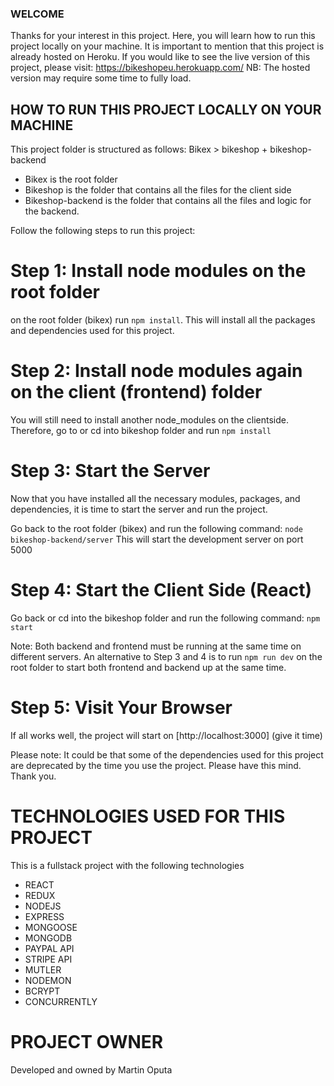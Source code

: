 ###  WELCOME
Thanks for your interest in this project. Here, you will learn how to run this project locally on your machine. 
It is important to mention that this project is already hosted on Heroku. 
If you would like to see the live version of this project, please visit: https://bikeshopeu.herokuapp.com/
NB: The hosted version may require some time to fully load.



## HOW TO RUN THIS PROJECT LOCALLY ON YOUR MACHINE
This project folder is structured as follows: Bikex > bikeshop + bikeshop-backend
- Bikex is the root folder
- Bikeshop is the folder that contains all the files for the client side
- Bikeshop-backend is the folder that contains all the files and logic for the backend.


Follow the following steps to run this project:

# Step 1: Install node modules on the root folder
on the root folder (bikex) run `npm install`. This will install all the packages and dependencies used for this project.

# Step 2: Install node modules again on the client (frontend) folder
You will still need to install another node_modules on the clientside. Therefore, go to or cd into bikeshop folder and run `npm install`

# Step 3:  Start the Server
Now that you have installed all the necessary modules, packages, and dependencies, it is time to start the server and run the project.

Go back to the root folder (bikex) and run the following command:
`node bikeshop-backend/server`
This  will start the development server on port 5000

# Step 4: Start the Client Side  (React)
Go  back  or cd  into the bikeshop folder and run the following command:
`npm  start`

Note:  Both backend and frontend must be running at the same time on different servers.
An alternative to Step 3 and 4 is to run `npm run dev` on the root folder to start both frontend and backend up at the same time.

# Step 5: Visit Your Browser
If all works well, the project will start on [http://localhost:3000] (give it time)

Please note: It could be that some of the dependencies used for this project are deprecated by the time you use the project. Please have this mind. Thank you.


# TECHNOLOGIES USED FOR THIS PROJECT 
This is a fullstack project with the following technologies
-  REACT
- REDUX
- NODEJS
- EXPRESS
- MONGOOSE
- MONGODB
- PAYPAL API
- STRIPE API
- MUTLER
- NODEMON
- BCRYPT
- CONCURRENTLY

# PROJECT OWNER
Developed and owned by Martin Oputa